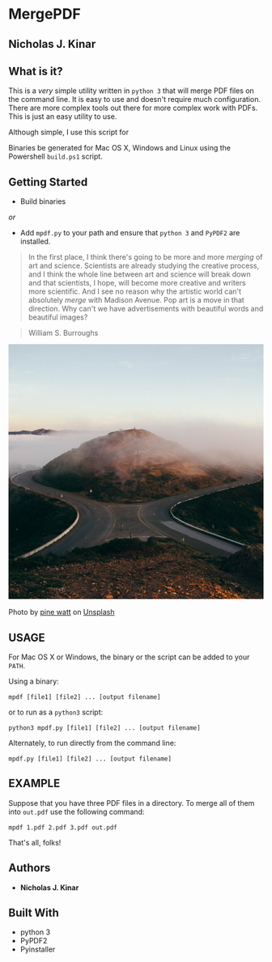 # MergePDF
## Nicholas J. Kinar

## What is it?

This is a *very* simple utility written in `python 3` that will merge PDF files
on the command line.  It is easy to use and doesn't require much configuration.
There are more complex tools out there for more complex work with PDFs. This
is just an easy utility to use.

Although simple, I use this script for

Binaries be generated for Mac OS X, Windows and Linux using the
Powershell `build.ps1` script.

## Getting Started
* Build binaries

*or*

* Add `mpdf.py` to your path and ensure that `python 3` and `PyPDF2` are installed.

>In the first place, I think there's going to be more and more *merging* of art and science. Scientists are already studying the creative process, and I think the whole line between art and science will break down and that scientists, I hope, will become more creative and writers more scientific. And I see no reason why the artistic world can't absolutely *merge* with Madison Avenue. Pop art is a move in that direction. Why can't we have advertisements with beautiful words and beautiful images?

> William S. Burroughs

![Photo](merge.jpg)

Photo by [pine watt](https://unsplash.com/@pinewatt?utm_source=unsplash&utm_medium=referral&utm_content=creditCopyText) on [Unsplash](https://unsplash.com/)


## USAGE

For Mac OS X or Windows, the binary or the script can be added to your `PATH`.

Using a binary:

```
mpdf [file1] [file2] ... [output filename]
```

or to run as a `python3` script:

```
python3 mpdf.py [file1] [file2] ... [output filename]
```

Alternately, to run directly from the command line:

```
mpdf.py [file1] [file2] ... [output filename]
```

## EXAMPLE
Suppose that you have three PDF files in a directory.  To merge all of them
into `out.pdf` use the following command:

```
mpdf 1.pdf 2.pdf 3.pdf out.pdf
```
That's all, folks!

## Authors
* **Nicholas J. Kinar**

## Built With
* python 3
* PyPDF2
* Pyinstaller
